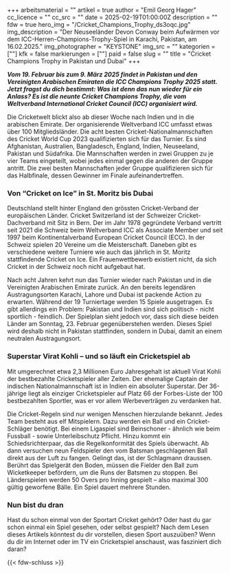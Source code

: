 +++
arbeitsmaterial = ""
artikel = true
author = "Emil Georg Hager"
cc_licence = ""
cc_src = ""
date = 2025-02-19T01:00:00Z
description = ""
fdw = true
hero_img = "/Cricket_Champions_Trophy_ds3oqc.jpg"
img_description = "Der Neuseeländer Devon Conway beim Aufwärmen vor dem ICC-Herren-Champions-Trophy-Spiel in Karachi, Pakistan, am 16.02.2025."
img_photographer = "KEYSTONE"
img_src = ""
kategorien = [""]
kfk = false
markierungen = [""]
paid = false
slug = ""
title = "Cricket Champions Trophy in Pakistan und Dubai"
+++

**_Vom 19. Februar bis zum 9. März 2025 findet in Pakistan und den Vereinigten Arabischen Emiraten die ICC Champions Trophy 2025 statt. Jetzt fragst du dich bestimmt: Was ist denn das nun wieder für ein Anlass? Es ist die neunte Cricket Champions Trophy, die vom Weltverband International Cricket Council (ICC) organisiert wird._**

Die Cricketwelt blickt also ab dieser Woche nach Indien und in die arabischen Emirate. Der organisierende Weltverband ICC umfasst etwas über 100 Mitgliedsländer. Die acht besten Cricket-Nationalmannschaften des Cricket World Cup 2023 qualifizierten sich für das Turnier. Es sind Afghanistan, Australien, Bangladesch, England, Indien, Neuseeland, Pakistan und Südafrika. Die Mannschaften werden in zwei Gruppen zu je vier Teams eingeteilt, wobei jedes einmal gegen die anderen der Gruppe antritt. Die zwei besten Mannschaften jeder Gruppe qualifizieren sich für das Halbfinale, dessen Gewinner im Finale aufeinandertreffen.

### Von “Cricket on Ice” in St. Moritz bis Dubai

Deutschland stellt hinter England den grössten Cricket-Verband der europäischen Länder. Cricket Switzerland ist der Schweizer Cricket-Dachverband mit Sitz in Bern. Der im Jahr 1978 gegründete Verband vertritt seit 2021 die Schweiz beim Weltverband ICC als Associate Member und seit 1997 beim Kontinentalverband European Cricket Council (ECC). In der Schweiz spielen 20 Vereine um die Meisterschaft. Daneben gibt es verschiedene weitere Turniere wie auch das jährlich in St. Moritz stattfindende Cricket on Ice. Ein Frauenwettbewerb existiert nicht, da sich Cricket in der Schweiz noch nicht aufgebaut hat.

Nach acht Jahren kehrt nun das Turnier wieder nach Pakistan und in die Vereinigten Arabischen Emirate zurück. An den bereits legendären Austragungsorten Karachi, Lahore und Dubai ist packende Action zu erwarten. Während der 19 Turniertage werden 15 Spiele ausgetragen. Es gibt allerdings ein Problem: Pakistan und Indien sind sich politisch - nicht sportlich - feindlich. Der Spielplan sieht jedoch vor, dass sich diese beiden Länder am Sonntag, 23. Februar gegenüberstehen werden. Dieses Spiel wird deshalb nicht in Pakistan stattfinden, sondern in Dubai, damit an einem neutralen Austragungsort. 

### Superstar Virat Kohli – und so läuft ein Cricketspiel ab

Mit umgerechnet etwa 2,3 Millionen Euro Jahresgehalt ist aktuell Virat Kohli der bestbezahlte Cricketspieler aller Zeiten. Der ehemalige Captain der indischen Nationalmannschaft ist in Indien ein absoluter Superstar. Der 36-jährige liegt als einziger Cricketspieler auf Platz 66 der Forbes-Liste der 100 bestbezahlten Sportler, was er vor allem Werbeverträgen zu verdanken hat.

Die Cricket-Regeln sind nur wenigen Menschen hierzulande bekannt. Jedes Team besteht aus elf Mitspielern. Dazu werden ein Ball und ein Cricket-Schläger benötigt. Bei einem Ligaspiel sind Beinschoner - ähnlich wie beim Fussball - sowie Unterleibschutz Pflicht. Hinzu kommt ein Schiedsrichterpaar, das die Regelkonformität des Spiels überwacht. Ab dann versuchen neun Feldspieler den vom Batsman geschlagenen Ball direkt aus der Luft zu fangen. Gelingt das, ist der Schlagmann draussen. Berührt das Spielgerät den Boden, müssen die Fielder den Ball zum Wicketkeeper befördern, um die Runs der Batsmen zu stoppen. Bei Länderspielen werden 50 Overs pro Inning gespielt – also maximal 300 gültig geworfene Bälle. Ein Spiel dauert mehrere Stunden.

### Nun bist du dran

Hast du schon einmal von der Sportart Cricket gehört?
Oder hast du gar schon einmal ein Spiel gesehen, oder selbst gespielt?
Nach dem Lesen dieses Artikels könntest du dir vorstellen, diesen Sport auszuüben?
Wenn du dir im Internet oder im TV ein Cricketspiel anschaust, was fasziniert dich daran?

{{< fdw-schluss >}}
